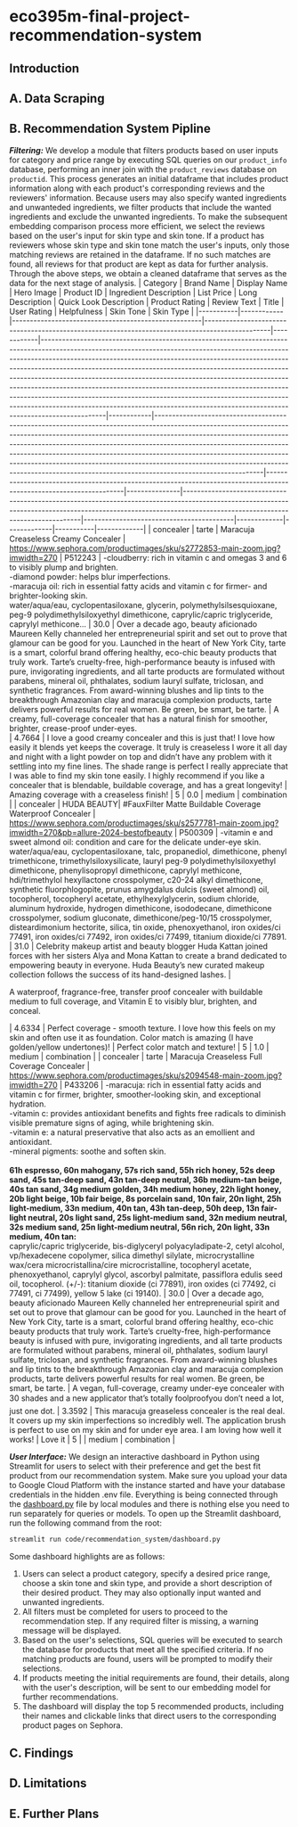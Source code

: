 # eco395m-final-project-recommendation-system
## Introduction
## A. Data Scraping
## B. Recommendation System Pipline
***Filtering:***
We develop a module that filters products based on user inputs for category and price range by executing SQL queries on our `product_info` database, performing an inner join with the `product_reviews` database on `productid`. This process generates an initial dataframe that includes product information along with each product's corresponding reviews and the reviewers' information. Because users may also specify wanted ingredients and unwanteded ingredients, we filter products that include the wanted ingredients and exclude the unwanted ingredients. To make the subsequent embedding comparison process more efficient, we select the reviews based on the user's input for skin type and skin tone. If a product has reviewers whose skin type and skin tone match the user's inputs, only those matching reviews are retained in the dataframe. If no such matches are found, all reviews for that product are kept as data for further analysis. Through the above steps, we obtain a cleaned dataframe that serves as the data for the next stage of analysis.
| Category  | Brand Name | Display Name                                         | Hero Image                                                                                     | Product ID | Ingredient Description                                                                                                                                                                                                                                                                                                                                                                                                                                                                                                                                                                                                                                                      | List Price | Long Description                                                                                                                                                                                                                                                                                                                                                                                                                                                                                                                   | Quick Look Description                                                                                              | Product Rating | Review Text                                                                                                                                                                                             | Title                                    | User Rating | Helpfulness | Skin Tone | Skin Type   |
|-----------|------------|-----------------------------------------------------|------------------------------------------------------------------------------------------------|------------|------------------------------------------------------------------------------------------------------------------------------------------------------------------------------------------------------------------------------------------------------------------------------------------------------------------------------------------------------------------------------------------------------------------------------------------------------------------------------------------------------------------------------------------------------------------------------------------------------------------------------------------------------------------|------------|------------------------------------------------------------------------------------------------------------------------------------------------------------------------------------------------------------------------------------------------------------------------------------------------------------------------------------------------------------------------------------------------------------------------------------------------------------------------------------------------------------------|--------------------------------------------------------------------------------------------------------------------|---------------|-------------------------------------------------------------------------------------------------------------------------------------------------------------------------------------------------------------|------------------------------------------|-------------|-------------|-----------|-------------|
| concealer | tarte      | Maracuja Creaseless Creamy Concealer                | https://www.sephora.com/productimages/sku/s2772853-main-zoom.jpg?imwidth=270                  | P512243    | -cloudberry: rich in vitamin c and omegas 3 and 6 to visibly plump and brighten.<br>-diamond powder: helps blur imperfections.<br>-maracuja oil: rich in essential fatty acids and vitamin c for firmer- and brighter-looking skin.<br>water/aqua/eau, cyclopentasiloxane, glycerin, polymethylsilsesquioxane, peg-9 polydimethylsiloxyethyl dimethicone, caprylic/capric triglyceride, caprylyl methicone... | 30.0       | Over a decade ago, beauty aficionado Maureen Kelly channeled her entrepreneurial spirit and set out to prove that glamour can be good for you. Launched in the heart of New York City, tarte is a smart, colorful brand offering healthy, eco-chic beauty products that truly work. Tarte’s cruelty-free, high-performance beauty is infused with pure, invigorating ingredients, and all tarte products are formulated without parabens, mineral oil, phthalates, sodium lauryl sulfate, triclosan, and synthetic fragrances. From award-winning blushes and lip tints to the breakthrough Amazonian clay and maracuja complexion products, tarte delivers powerful results for real women. Be green, be smart, be tarte. | A creamy, full-coverage concealer that has a natural finish for smoother, brighter, crease-proof under-eyes.<br> | 4.7664        | I love a good creamy concealer and this is just that! I love how easily it blends yet keeps the coverage. It truly is creaseless I wore it all day and night with a light powder on top and didn’t have any problem with it settling into my fine lines. The shade range is perfect I really appreciate that I was able to find my skin tone easily. I highly recommend if you like a concealer that is blendable, buildable coverage, and has a great longevity! | Amazing coverage with a creaseless finish! | 5           | 0.0         | medium    | combination |
| concealer | HUDA BEAUTY| #FauxFilter Matte Buildable Coverage Waterproof Concealer | https://www.sephora.com/productimages/sku/s2577781-main-zoom.jpg?imwidth=270&pb=allure-2024-bestofbeauty | P500309    | -vitamin e and sweet almond oil: condition and care for the delicate under-eye skin.<br>water/aqua/eau, cyclopentasiloxane, talc, propanediol, dimethicone, phenyl trimethicone, trimethylsiloxysilicate, lauryl peg-9 polydimethylsiloxyethyl dimethicone, phenylisopropyl dimethicone, caprylyl methicone, hdi/trimethylol hexyllactone crosspolymer, c20-24 alkyl dimethicone, synthetic fluorphlogopite, prunus amygdalus dulcis (sweet almond) oil, tocopherol, tocopheryl acetate, ethylhexylglycerin, sodium chloride, aluminum hydroxide, hydrogen dimethicone, isododecane, dimethicone crosspolymer, sodium gluconate, dimethicone/peg-10/15 crosspolymer, disteardimonium hectorite, silica, tin oxide, phenoxyethanol, iron oxides/ci 77491, iron oxides/ci 77492, iron oxides/ci 77499, titanium dioxide/ci 77891. | 31.0       | Celebrity makeup artist and beauty blogger Huda Kattan joined forces with her sisters Alya and Mona Kattan to create a brand dedicated to empowering beauty in everyone. Huda Beauty’s new curated makeup collection follows the success of its hand-designed lashes. | <p>A waterproof, fragrance-free, transfer proof concealer with buildable medium to full coverage, and Vitamin E to visibly blur, brighten, and conceal.</p> | 4.6334        | Perfect coverage - smooth texture. I love how this feels on my skin and often use it as foundation. Color match is amazing (I have golden/yellow undertones)! | Perfect color match and texture! | 5           | 1.0         | medium    | combination |
| concealer | tarte      | Maracuja Creaseless Full Coverage Concealer         | https://www.sephora.com/productimages/sku/s2094548-main-zoom.jpg?imwidth=270                  | P433206    | -maracuja: rich in essential fatty acids and vitamin c for firmer, brighter, smoother-looking skin, and exceptional hydration.<br>-vitamin c: provides antioxidant benefits and fights free radicals to diminish visible premature signs of aging, while brightening skin.<br>-vitamin e: a natural preservative that also acts as an emollient and antioxidant.<br>-mineral pigments: soothe and soften skin.<br><br><b>61h espresso, 60n mahogany, 57s rich sand, 55h rich honey, 52s deep sand, 45s tan-deep sand, 43n tan-deep neutral, 36b medium-tan beige, 40s tan sand, 34g medium golden, 34h medium honey, 22h light honey, 20b light beige, 10b fair beige, 8s porcelain sand, 10n fair, 20n light, 25h light-medium, 33n medium, 40n tan, 43h tan-deep, 50h deep, 13n fair-light neutral, 20s light sand, 25s light-medium sand, 32n medium neutral, 32s medium sand, 25n light-medium neutral, 56n rich, 20n light, 33n medium, 40n tan:</b><br>caprylic/capric triglyceride, bis-diglyceryl polyacyladipate-2, cetyl alcohol, vp/hexadecene copolymer, silica dimethyl silylate, microcrystalline wax/cera microcristallina/cire microcristalline, tocopheryl acetate, phenoxyethanol, caprylyl glycol, ascorbyl palmitate, passiflora edulis seed oil, tocopherol. (+/-): titanium dioxide (ci 77891), iron oxides (ci 77492, ci 77491, ci 77499), yellow 5 lake (ci 19140). | 30.0       | Over a decade ago, beauty aficionado Maureen Kelly channeled her entrepreneurial spirit and set out to prove that glamour can be good for you. Launched in the heart of New York City, tarte is a smart, colorful brand offering healthy, eco-chic beauty products that truly work. Tarte’s cruelty-free, high-performance beauty is infused with pure, invigorating ingredients, and all tarte products are formulated without parabens, mineral oil, phthalates, sodium lauryl sulfate, triclosan, and synthetic fragrances. From award-winning blushes and lip tints to the breakthrough Amazonian clay and maracuja complexion products, tarte delivers powerful results for real women. Be green, be smart, be tarte. | A vegan, full-coverage, creamy under-eye concealer with 30 shades and a new applicator that’s totally foolproof&#151;you don’t need a lot, just one dot. | 3.3592        | This maracuja greaseless concealer is the real deal. It covers up my skin imperfections so incredibly well. The application brush is perfect to use on my skin and for under eye area. I am loving how well it works! | Love it                                  | 5           |             | medium    | combination |

***User Interface:*** 
We design an interactive dashboard in Python using Streamlit for users to select with their preference and get the best fit product from our recommendation system. Make sure you upload your data to Google Cloud Platform with the instance started and have your database credentials in the hidden .env file. Everything is being connected through the [dashboard.py](code/recommendation_system/dashboard.py) file by local modules and there is nothing else you need to run separately for queries or models. To open up the Streamlit dashboard, run the following command from the root:
```bash
streamlit run code/recommendation_system/dashboard.py 
```
Some dashboard highlights are as follows:

1. Users can select a product category, specify a desired price range, choose a skin tone and skin type, and provide a short description of their desired product. They may also optionally input wanted and unwanted ingredients.
2. All filters must be completed for users to proceed to the recommendation step. If any required filter is missing, a warning message will be displayed.
3. Based on the user's selections, SQL queries will be executed to search the database for products that meet all the specified criteria. If no matching products are found, users will be prompted to modify their selections.
4. If products meeting the initial requirements are found, their details, along with the user's description, will be sent to our embedding model for further recommendations. 
5. The dashboard will display the top 5 recommended products, including their names and clickable links that direct users to the corresponding product pages on Sephora.

## C. Findings
## D. Limitations
## E. Further Plans
